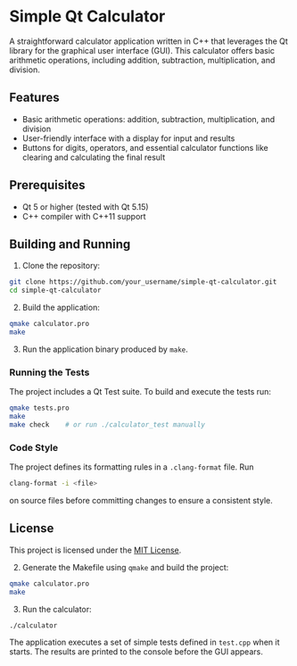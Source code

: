 # Simple Qt Calculator

A straightforward calculator application written in C++ that leverages the Qt library for the graphical user interface (GUI). This calculator offers basic arithmetic operations, including addition, subtraction, multiplication, and division.

## Features

- Basic arithmetic operations: addition, subtraction, multiplication, and division
- User-friendly interface with a display for input and results
- Buttons for digits, operators, and essential calculator functions like clearing and calculating the final result

## Prerequisites

- Qt 5 or higher (tested with Qt 5.15)
- C++ compiler with C++11 support

## Building and Running

1. Clone the repository:
```bash
git clone https://github.com/your_username/simple-qt-calculator.git
cd simple-qt-calculator
```

2. Build the application:
```bash
qmake calculator.pro
make
```

3. Run the application binary produced by `make`.

### Running the Tests

The project includes a Qt Test suite. To build and execute the tests run:

```bash
qmake tests.pro
make
make check    # or run ./calculator_test manually
```

### Code Style

The project defines its formatting rules in a `.clang-format` file. Run

```bash
clang-format -i <file>
```

on source files before committing changes to ensure a consistent style.
## License

This project is licensed under the [MIT License](LICENSE).


2. Generate the Makefile using `qmake` and build the project:
```bash
qmake calculator.pro
make
```
3. Run the calculator:
```bash
./calculator
```
The application executes a set of simple tests defined in `test.cpp` when it starts.
The results are printed to the console before the GUI appears.
